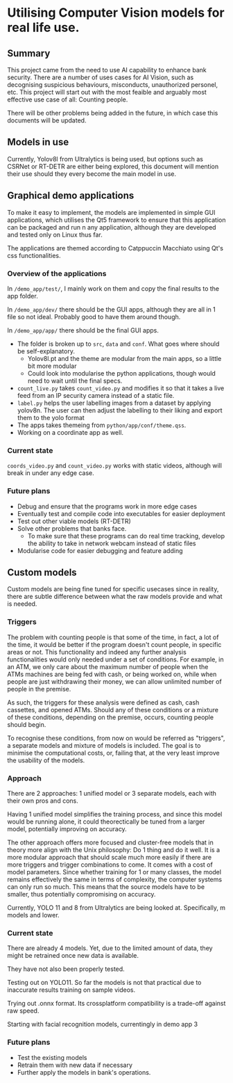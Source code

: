 # Utilising Computer Vision models for real life use.

## Summary

This project came from the need to use AI capability to enhance bank security.
There are a number of uses cases for AI Vision, such as decognising suspicious
behaviours, misconducts, unauthorized personel, etc. This project will start out
with the most feaible and arguably most effective use case of all: Counting
people.

There will be other problems being added in the future, in which case this
documents will be updated.

## Models in use

Currently, Yolov8l from Ultralytics is being used, but options such as CSRNet or
RT-DETR are either being explored, this document will mention their use should
they every become the main model in use.

## Graphical demo applications

To make it easy to implement, the models are implemented in simple GUI
applications, which utilises the Qt5 framework to ensure that this application
can be packaged and run n any application, although they are developed and
tested only on Linux thus far.

The applications are themed according to Catppuccin Macchiato using Qt's css
functionalities.

### Overview of the applications

In `/demo_app/test/`, I mainly work on them and copy the final results
to the app folder.

In `/demo_app/dev/` there should be the GUI apps, although they are all
in 1 file so not ideal. Probably good to have them around though.

In `/demo_app/app/` there should be the final GUI apps.

- The folder is broken up to `src`, `data` and `conf`. What goes where should be
  self-explanatory.
  - Yolov8l.pt and the theme are modular from the main apps, so a little bit
    more modular
  - Could look into modularise the python applications, though would need to
    wait until the final specs.
- `count_live.py` takes `count_video.py` and modifies it so that it takes a live
  feed from an IP security camera instead of a static file.
- `label.py` helps the user labelling images from a dataset by applying yolov8n.
  The user can then adjust the labelling to their liking and export them to the
  yolo format
- The apps takes themeing from `python/app/conf/theme.qss`.
- Working on a coordinate app as well.

### Current state

`coords_video.py` and `count_video.py` works with static videos, although will
break in under any edge case.

### Future plans

- Debug and ensure that the programs work in more edge cases
- Eventually test and compile code into executables for easier deployment
- Test out other viable models (RT-DETR)
- Solve other problems that banks face.
  - To make sure that these programs can do real time tracking, develop the
    ability to take in network webcam instead of static files
- Modularise code for easier debugging and feature adding

## Custom models

Custom models are being fine tuned for specific usecases since in reality, there
are subtle difference between what the raw models provide and what is needed.

### Triggers

The problem with counting people is that some of the time, in fact, a lot of the
time, it would be better if the program doesn't count people, in specific areas
or not. This functionality and indeed any further analysis functionalities would
only needed under a set of conditions. For example, in an ATM, we only care
about the maximum number of people when the ATMs machines are being fed with
cash, or being worked on, while when people are just withdrawing their money, we
can allow unlimited number of people in the premise.

As such, the triggers for these analysis were defined as cash, cash cassettes,
and opened ATMs. Should any of these conditions or a mixture of these conditions,
depending on the premise, occurs, counting people should begin.

To recognise these conditions, from now on would be referred as "triggers", a
separate models and mixture of models is included. The goal is to minimise the
computational costs, or, failing that, at the very least improve the usability
of the models.

### Approach

There are 2 approaches: 1 unified model or 3 separate models, each with their
own pros and cons.

Having 1 unified model simplifies the training process, and since this model
would be running alone, it could theorectically be tuned from a larger model,
potentially improving on accuracy.

The other approach offers more focused and cluster-free models that in theory
more align with the Unix philosophy: Do 1 thing and do it well. It is a more
modular approach that should scale much more easily if there are more triggers
and trigger combinations to come. It comes with a cost of model parameters.
Since whether training for 1 or many classes, the model remains effectively the
same in terms of complexity, the computer systems can only run so much. This
means that the source models have to be smaller, thus potentially compromising
on accuracy.

Currently, YOLO 11 and 8 from Ultralytics are being looked at. Specifically,
m models and lower.

### Current state

There are already 4 models. Yet, due to the limited amount of data, they might
be retrained once new data is available.

They have not also been properly tested.

Testing out on YOLO11. So far the models is not that practical due to inaccurate
results training on sample videos.

Trying out .onnx format. Its crossplatform compatibility is a trade-off against
raw speed.

Starting with facial recognition models, currentingly in demo app 3

### Future plans

- Test the existing models
- Retrain them with new data if necessary
- Further apply the models in bank's operations.
